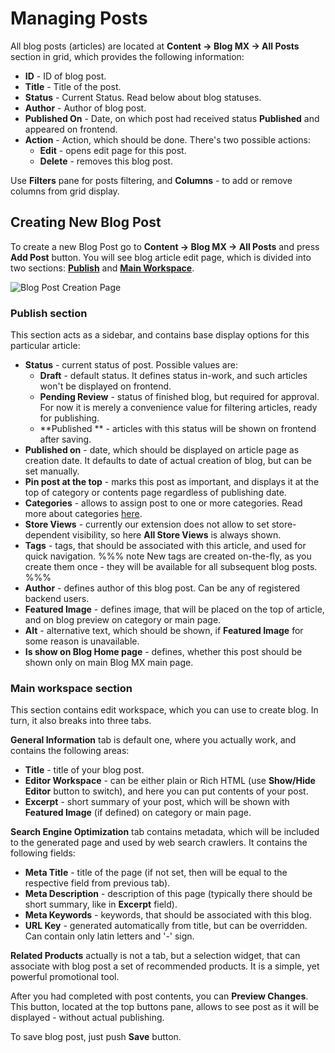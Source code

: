 # Managing Posts

All blog posts (articles) are located at **Content -> Blog MX -> All Posts** section in grid, which provides the following information:
* **ID** - ID of blog post.
* **Title** - Title of the post.
* **Status** - Current Status. Read below about blog statuses.
* **Author** - Author of blog post.
* **Published On** - Date, on which post had received status **Published** and appeared on frontend.
* **Action** - Action, which should be done. There's two possible actions:
    * **Edit** - opens edit page for this post.
    * **Delete** - removes this blog post.

Use **Filters** pane for posts filtering, and **Columns** - to add or remove columns from grid display.

## Creating New Blog Post

To create a new Blog Post go to **Content -> Blog MX -> All Posts** and press **Add Post** button. You will see blog article edit page, which is divided into two sections: [**Publish**](/guide/posts#publish) and [**Main Workspace**](/guide/posts#main).

![Blog Post Creation Page](/images/posts-create-new.png)

<a name="publish"></a>
### Publish section

This section acts as a sidebar, and contains base display options for this particular article:
* **Status** - current status of post. Possible values are:
    * **Draft** - default status. It defines status in-work, and such articles won't be displayed on frontend.
    * **Pending Review** - status of finished blog, but required for approval. For now it is merely a convenience value for filtering articles, ready for publishing.
    * **Published ** - articles with this status will be shown on frontend after saving.
* **Published on** - date, which should be displayed on article page as creation date. It defaults to date of actual creation of blog, but can be set manually.
* **Pin post at the top** - marks this post as important, and displays it at the top of category or contents page regardless of publishing date.
* **Categories** - allows to assign post to one or more categories. Read more about categories [here](/guide/categories).
* **Store Views** - currently our extension does not allow to set store-dependent visibility, so here **All Store Views** is always shown.
* **Tags** - tags, that should be associated with this article, and used for quick navigation.
    %%% note
     New tags are created on-the-fly, as you create them once - they will be available for all subsequent blog posts.
    %%%
* **Author** - defines author of this blog post. Can be any of registered backend users.
* **Featured Image** - defines image, that will be placed on the top of article, and on blog preview on category or main page.
* **Alt** - alternative text, which should be shown, if **Featured Image** for some reason is unavailable.
* **Is show on Blog Home page** - defines, whether this post should be shown only on main Blog MX main page.

<a name="main"></a>
### Main workspace section

This section contains edit workspace, which you can use to create blog. In turn, it also breaks into three tabs.

**General Information** tab is default one, where you actually work, and contains the following areas:
* **Title** - title of your blog post.
* **Editor Workspace** - can be either plain or Rich HTML (use **Show/Hide Editor** button to switch), and here you can put contents of your post.
* **Excerpt** - short summary of your post, which will be shown with **Featured Image** (if defined) on category or main page.

**Search Engine Optimization** tab contains metadata, which will be included to the generated page and used by web search crawlers. It contains the following fields:
* **Meta Title** - title of the page (if not set, then will be equal to the respective field from previous tab).
* **Meta Description** - description of this page (typically there should be short summary, like in **Excerpt** field).
* **Meta Keywords** - keywords, that should be associated with this blog.
* **URL Key** - generated automatically from title, but can be overridden. Can contain only latin letters and '-' sign.

**Related Products** actually is not a tab, but a selection widget, that can associate with blog post a set of recommended products. It is a simple, yet powerful promotional tool.

After you had completed with post contents, you can **Preview Changes**. This button, located at the top buttons pane, allows to see post as it will be displayed - without actual publishing.

To save blog post, just push **Save** button.